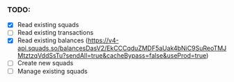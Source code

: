 ### TODO:

- [x] Read existing squads
- [ ] Read existing transactions
- [x] Read existing balances (https://v4-api.squads.so/balancesDasV2/EkCCCqduZMDF5aUak4bNiC9SuReoTMJMtztzqVddSsTu?sendAll=true&cacheBypass=false&useProd=true)
- [ ] Create new squads
- [ ] Manage existing squads
